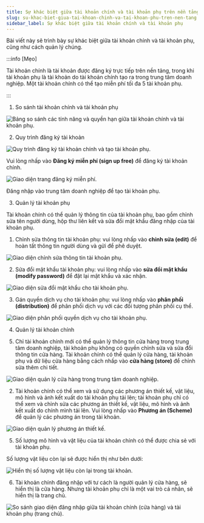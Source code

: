 ```yaml
---
title: Sự khác biệt giữa tài khoản chính và tài khoản phụ trên nền tảng
slug: su-khac-biet-giua-tai-khoan-chinh-va-tai-khoan-phu-tren-nen-tang
sidebar_label: Sự khác biệt giữa tài khoản chính và tài khoản phụ
---
```


Bài viết này sẽ trình bày sự khác biệt giữa tài khoản chính và tài khoản phụ, cũng như cách quản lý chúng.

:::info [Mẹo]

Tài khoản chính là tài khoản được đăng ký trực tiếp trên nền tảng, trong khi tài khoản phụ là tài khoản do tài khoản chính tạo ra trong trung tâm doanh nghiệp. Một tài khoản chính có thể tạo miễn phí tối đa 5 tài khoản phụ.

:::

1. So sánh tài khoản chính và tài khoản phụ

![Bảng so sánh các tính năng và quyền hạn giữa tài khoản chính và tài khoản phụ.](https://storage.googleapis.com/jegavn_kb/images/1592967892659-47665-aW1hZ2U.png)

2. Quy trình đăng ký tài khoản

![Quy trình đăng ký tài khoản chính và tạo tài khoản phụ.](https://storage.googleapis.com/jegavn_kb/images/1592968581505-87926-aW1hZ2U.png)

Vui lòng nhấp vào **Đăng ký miễn phí (sign up free)** để đăng ký tài khoản chính.

![Giao diện trang đăng ký miễn phí.](https://storage.googleapis.com/jegavn_kb/images/1592968622701-38789-aW1hZ2U.png)

Đăng nhập vào trung tâm doanh nghiệp để tạo tài khoản phụ.

3. Quản lý tài khoản phụ

Tài khoản chính có thể quản lý thông tin của tài khoản phụ, bao gồm chỉnh sửa tên người dùng, hộp thư liên kết và sửa đổi mật khẩu đăng nhập của tài khoản phụ.

1. Chỉnh sửa thông tin tài khoản phụ: vui lòng nhấp vào **chỉnh sửa (edit)** để hoàn tất thông tin người dùng và gửi để phê duyệt.

![Giao diện chỉnh sửa thông tin tài khoản phụ.](https://storage.googleapis.com/jegavn_kb/images/1592968053606-87476-aW1hZ2U.png)

2. Sửa đổi mật khẩu tài khoản phụ: vui lòng nhấp vào **sửa đổi mật khẩu (modify password)** để đặt lại mật khẩu và xác nhận.

![Giao diện sửa đổi mật khẩu cho tài khoản phụ.](https://storage.googleapis.com/jegavn_kb/images/1592968689448-73870-aW1hZ2U.png)

3. Gán quyền dịch vụ cho tài khoản phụ: vui lòng nhấp vào **phân phối (distribution)** để phân phối dịch vụ với các đối tượng phân phối cụ thể.

![Giao diện phân phối quyền dịch vụ cho tài khoản phụ.](https://storage.googleapis.com/jegavn_kb/images/1592968785138-11074-aW1hZ2U.png)

4. Quản lý tài khoản chính

1. Chỉ tài khoản chính mới có thể quản lý thông tin cửa hàng trong trung tâm doanh nghiệp, tài khoản phụ không có quyền chỉnh sửa và sửa đổi thông tin cửa hàng. Tài khoản chính có thể quản lý cửa hàng, tài khoản phụ và dữ liệu cửa hàng bằng cách nhấp vào **cửa hàng (store)** để chỉnh sửa thêm chi tiết.

![Giao diện quản lý cửa hàng trong trung tâm doanh nghiệp.](https://storage.googleapis.com/jegavn_kb/images/1592968811049-06670-aW1hZ2U.png)

2. Tài khoản chính có thể xem và sử dụng các phương án thiết kế, vật liệu, mô hình và ảnh kết xuất do tài khoản phụ tải lên; tài khoản phụ chỉ có thể xem và chỉnh sửa các phương án thiết kế, vật liệu, mô hình và ảnh kết xuất do chính mình tải lên. Vui lòng nhấp vào **Phương án (Scheme)** để quản lý các phương án trong tài khoản.

![Giao diện quản lý phương án thiết kế.](https://storage.googleapis.com/jegavn_kb/images/1592968845978-26814-aW1hZ2U.png)

5. Số lượng mô hình và vật liệu của tài khoản chính có thể được chia sẻ với tài khoản phụ.

Số lượng vật liệu còn lại sẽ được hiển thị như bên dưới:

![Hiển thị số lượng vật liệu còn lại trong tài khoản.](https://storage.googleapis.com/jegavn_kb/images/1592968872029-87186-aW1hZ2U.png)

6. Tài khoản chính đăng nhập với tư cách là người quản lý cửa hàng, sẽ hiển thị là cửa hàng. Nhưng tài khoản phụ chỉ là một vai trò cá nhân, sẽ hiển thị là trang chủ.

![So sánh giao diện đăng nhập giữa tài khoản chính (cửa hàng) và tài khoản phụ (trang chủ).](https://storage.googleapis.com/jegavn_kb/images/1592968907566-89106-aW1hZ2U.png)